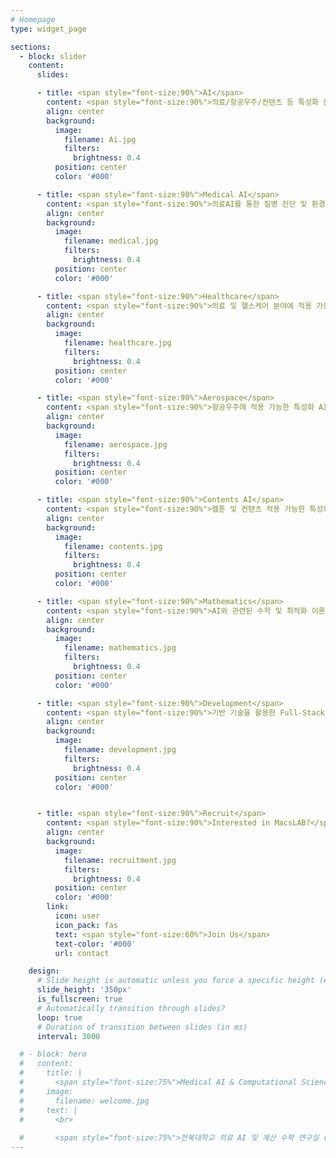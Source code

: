 ```yaml
---
# Homepage
type: widget_page

sections:
  - block: slider
    content:
      slides:

      - title: <span style="font-size:90%">AI</span>
        content: <span style="font-size:90%">의료/항공우주/컨텐츠 등 특성화 분야에 적용 가능한 AI 기술 개발<span style="font-size:90%">
        align: center
        background:
          image:
            filename: Ai.jpg
            filters:
              brightness: 0.4
          position: center
          color: '#000'

      - title: <span style="font-size:90%">Medical AI</span>
        content: <span style="font-size:90%">의료AI를 통한 질병 진단 및 환경 개선</span>
        align: center
        background:
          image:
            filename: medical.jpg
            filters:
              brightness: 0.4
          position: center
          color: '#000'

      - title: <span style="font-size:90%">Healthcare</span>
        content: <span style="font-size:90%">의료 및 헬스케어 분야에 적용 가능한 AI 기술 개발</span>
        align: center
        background:
          image:
            filename: healthcare.jpg
            filters:
              brightness: 0.4
          position: center
          color: '#000'

      - title: <span style="font-size:90%">Aerospace</span>
        content: <span style="font-size:90%">항공우주에 적용 가능한 특성화 AI 기술 개발</span>
        align: center
        background:
          image:
            filename: aerospace.jpg
            filters:
              brightness: 0.4
          position: center
          color: '#000'

      - title: <span style="font-size:90%">Contents AI</span>
        content: <span style="font-size:90%">웹툰 및 컨텐츠 적용 가능한 특성화 AI 기술 개발</span>
        align: center
        background:
          image:
            filename: contents.jpg
            filters:
              brightness: 0.4
          position: center
          color: '#000'

      - title: <span style="font-size:90%">Mathematics</span>
        content: <span style="font-size:90%">AI와 관련된 수학 및 최적화 이론 연구</span>
        align: center
        background:
          image:
            filename: mathematics.jpg
            filters:
              brightness: 0.4
          position: center
          color: '#000'

      - title: <span style="font-size:90%">Development</span>
        content: <span style="font-size:90%">기반 기술을 활용한 Full-Stack 어플리케이션 개발</span>
        align: center
        background:
          image:
            filename: development.jpg
            filters:
              brightness: 0.4
          position: center
          color: '#000'


      - title: <span style="font-size:90%">Recruit</span>
        content: <span style="font-size:90%">Interested in MacsLAB?</span>
        align: center
        background:
          image:
            filename: recruitment.jpg
            filters:
              brightness: 0.4
          position: center
          color: '#000'
        link:
          icon: user
          icon_pack: fas
          text: <span style="font-size:60%">Join Us</span>
          text-color: '#000'
          url: contact

    design:
      # Slide height is automatic unless you force a specific height (e.g. '400px')
      slide_height: '350px'
      is_fullscreen: true
      # Automatically transition through slides?
      loop: true
      # Duration of transition between slides (in ms)
      interval: 3000

  # - block: hero
  #   content:
  #     title: |
  #       <span style="font-size:75%">Medical AI & Computational Science (MACS) Lab</span>
  #     image:
  #       filename: welcome.jpg
  #     text: |
  #       <br>
        
  #       <span style="font-size:75%">전북대학교 의료 AI 및 계산 수학 연구실 (MACS Lab) 홈페이지에 오신 것을 환영합니다. MACS에서는 의료, 항공, 국방 분야에 AI 및 딥러닝을 활용한 연구를 수행하고 있으며, 의료 수학 및 AI 기반 연구도 함께 수행하고 있습니다. 뿐만 아니라, 풀스택 개발 및 AI를 활용한 어플리케이션 개발 등 Development & Deploy하는 실용적인 분야에도 집중하고 있습니다.</span>
---
```

